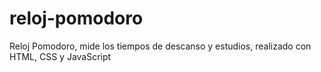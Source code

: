 # reloj-pomodoro
Reloj Pomodoro, mide los tiempos de descanso y estudios, realizado con HTML, CSS y JavaScript
